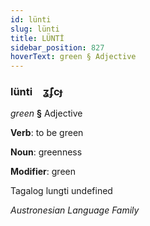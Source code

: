```yaml
---
id: lünti
slug: lünti
title: LÜNTİ
sidebar_position: 827
hoverText: green § Adjective
---
```


### lünti&emsp;<span kind="abugida">ʓ̃ʄcɟ</span>

*green* **§** Adjective

**Verb**: to be green

**Noun**: greenness

**Modifier**: green

Tagalog lungti undefined

*Austronesian Language Family*